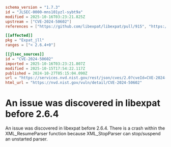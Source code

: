 ```toml
schema_version = "1.7.3"
id = "JLSEC-0000-mns101yzl-sybt9a"
modified = 2025-10-16T03:23:21.825Z
upstream = ["CVE-2024-50602"]
references = ["https://github.com/libexpat/libexpat/pull/915", "https://lists.debian.org/debian-lts-announce/2025/04/msg00040.html", "https://security.netapp.com/advisory/ntap-20250404-0008/"]

[[affected]]
pkg = "Expat_jll"
ranges = ["< 2.6.4+0"]

[[jlsec_sources]]
id = "CVE-2024-50602"
imported = 2025-10-16T03:23:21.807Z
modified = 2025-10-15T17:54:22.117Z
published = 2024-10-27T05:15:04.090Z
url = "https://services.nvd.nist.gov/rest/json/cves/2.0?cveId=CVE-2024-50602"
html_url = "https://nvd.nist.gov/vuln/detail/CVE-2024-50602"
```

# An issue was discovered in libexpat before 2.6.4

An issue was discovered in libexpat before 2.6.4. There is a crash within the XML_ResumeParser function because XML_StopParser can stop/suspend an unstarted parser.


